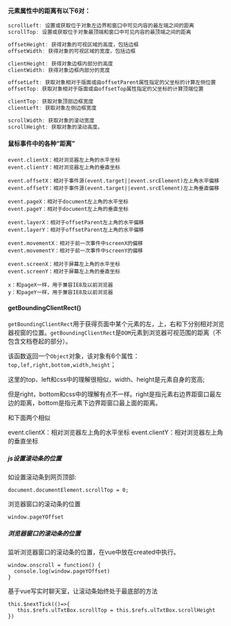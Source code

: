 #### 元素属性中的距离有以下6对：

~~~js
scrollLeft: 设置或获取位于对象左边界和窗口中可见内容的最左端之间的距离
scrollTop: 设置或获取位于对象最顶端和窗口中可见内容的最顶端之间的距离

offsetHeight: 获得对象的可视区域的高度，包括边框
offsetWidth: 获得对象的可视区域的宽度，包括边框

clientHeight: 获得对象边框内部分的高度
clientWidth: 获得对象边框内部分的宽度

offsetLeft: 获取对象相对于版面或由offsetParent属性指定的父坐标的计算左侧位置
offsetTop: 获取对象相对于版面或由offsetTop属性指定的父坐标的计算顶端位置

clientTop: 获取对象顶部边框宽度
clientLeft: 获取对象左侧边框宽度

scrollWidth: 获取对象的滚动宽度
scrollHeight: 获取对象的滚动高度。
~~~

#### 鼠标事件中的各种“距离”

~~~
event.clientX：相对浏览器左上角的水平坐标
event.clientY：相对浏览器左上角的垂直坐标

event.offsetX：相对于事件源(event.target||event.srcElement)左上角水平偏移
event.offsetY：相对于事件源(event.target||event.srcElement)左上角垂直偏移

event.pageX：相对于document左上角的水平坐标
event.pageY：相对于document左上角的垂直坐标

event.layerX：相对于offsetParent左上角的水平偏移
event.layerY：相对于offsetParent左上角的水平偏移

event.movementX：相对于前一次事件中screenX的偏移
event.movementY：相对于前一次事件中screenY的偏移

event.screenX：相对于屏幕左上角的水平坐标
event.screenY：相对于屏幕左上角的垂直坐标

x：和pageX一样，用于兼容IE8及以前浏览器
y：和pageY一样，用于兼容IE8及以前浏览器
~~~

#### getBoundingClientRect()

`getBoundingClientRect`用于获得页面中某个元素的左，上，右和下分别相对浏览器视窗的位置。`getBoundingClientRect`是`DOM`元素到浏览器可视范围的距离（不包含文档卷起的部分）。

该函数返回一个`Object`对象，该对象有6个属性：`top,lef,right,bottom,width,height`；

这里的top、left和css中的理解很相似，width、height是元素自身的宽高;

但是right，bottom和css中的理解有点不一样。right是指元素右边界距窗口最左边的距离，bottom是指元素下边界距窗口最上面的距离。

和下面两个相似

event.clientX：相对浏览器左上角的水平坐标
event.clientY：相对浏览器左上角的垂直坐标



##### js设置滚动条的位置

如设置滚动条到网页顶部:

```
document.documentElement.scrollTop = 0;
```

浏览器窗口的滚动条的位置

```
window.pageYOffset
```

##### 浏览器窗口的滚动条的位置

监听浏览器窗口的滚动条的位置，在vue中放在created中执行。

```
window.onscroll = function() {
  console.log(window.pageYOffset)
}
```

基于vue写实时聊天室，让滚动条始终处于最底部的方法

```
this.$nextTick(()=>{
   this.$refs.ulTxtBox.scrollTop = this.$refs.ulTxtBox.scrollHeight
})
```